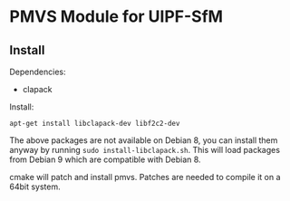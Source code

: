 PMVS Module for UIPF-SfM
========================

Install
-------

Dependencies:

 - clapack

Install:

    apt-get install libclapack-dev libf2c2-dev
    
The above packages are not available on Debian 8, you can install them anyway
by running `sudo install-libclapack.sh`. This will load packages from Debian 9 which are compatible with Debian 8.

cmake will patch and install pmvs. Patches are needed to compile it on a 64bit system.